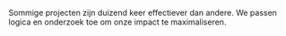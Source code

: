 Sommige projecten zijn duizend keer effectiever dan andere. We passen logica en onderzoek toe om onze impact te maximaliseren. 
